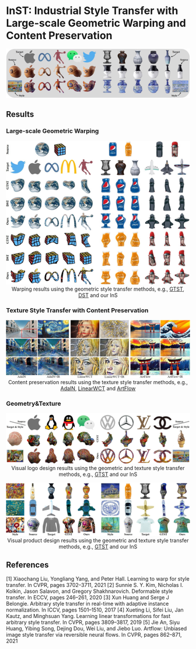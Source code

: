 # InST: Industrial Style Transfer with Large-scale Geometric Warping and Content Preservation
<!-- **Industrial Style Transfer with Large-scale Geometric Shape** -->

<p align='center'>
 <img alt='First Row' src='figs/first.jpg'>
</p>

## Results
### Large-scale Geometric Warping
<p align='center'>
 <img alt='Large-scale Warping Examples' src='figs/warp.jpg'>
Warping results using the geometric style transfer methods, e.g., <a href='#GTST'>GTST</a>, <a href='#DST'>DST</a> and our InS
</p>

### Texture Style Transfer with Content Preservation
<p align='center'>
 <img alt='Texture Transfer Examples' src='figs/texture.jpg'>
Content preservation results using the texture style transfer methods, e.g., <a href='#Adain'>AdaIN</a>, <a href='#LinearWCT'>LinearWCT</a> and <a href='#Artflow'>ArtFlow</a> 
</p>

### Geometry&Texture
<p align='center'>
 <img alt='Shape and Texture Transfer Examples' src='figs/warp_texture.jpg'>
 Visual logo design results using the geometric and texture style transfer methods, e.g., <a href='#GTST'>GTST</a> and our InS
</p>
<p align='center'>
 <img alt='Shape and Texture Transfer Examples_2' src='figs/warp_texture2.jpg'>
 Visual product design results using the geometric and texture style transfer methods, e.g., <a href='#GTST'>GTST</a> and our InS
</p>

## References
<span id="GTST">[1] Xiaochang Liu, Yongliang  Yang, and Peter Hall. Learning to warp for style transfer. In CVPR, pages 3702–3711, 2021  </span>
<span id="DST">[2] Sunnie S. Y. Kim, Nicholas I. Kolkin, Jason Salavon, and Gregory Shakhnarovich. Deformable style transfer. In ECCV, pages 246–261, 2020  </span>
<span id="Adain">[3] Xun Huang and Serge J Belongie. Arbitrary style transfer in real-time with adaptive instance normalization. In ICCV, pages 1501–1510, 2017  </span>
<span id="LinearWCT">[4] Xueting  Li,  Sifei  Liu,  Jan  Kautz,  and  Minghsuan Yang.   Learning linear transformations for fast arbitrary style transfer. In CVPR, pages 3809–3817, 2019  </span>
<span id="Artflow">[5] Jie An,  Siyu Huang,  Yibing Song,  Dejing Dou,  Wei Liu,  and Jiebo Luo.   Artflow:  Unbiased image style transfer via reversible neural flows.  In CVPR, pages 862–871, 2021</span>
